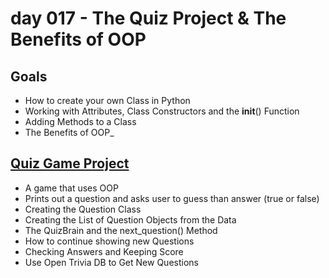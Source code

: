 # day 017 - The Quiz Project & The Benefits of OOP
## Goals
- How to create your own Class in Python
- Working with Attributes, Class Constructors and the __init__() Function
- Adding Methods to a Class
- The Benefits of OOP_

## [Quiz Game Project](quiz-game)
- A game that uses OOP
- Prints out a question and asks user to guess than answer (true or false)
- Creating the Question Class
- Creating the List of Question Objects from the Data
- The QuizBrain and the next_question() Method
- How to continue showing new Questions
- Checking Answers and Keeping Score
- Use Open Trivia DB to Get New Questions